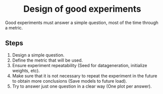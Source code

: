 # <center> Design of good experiments </center>

Good experiments must answer a simple question, most of the time through a metric.

## Steps 

1. Design a simple question.
2. Define the metric that will be used.
3. Ensure experiment repeatability (Seed for datageneration, initialize weights, etc).
4. Make sure that it is not necessary to repeat the experiment in the future to obtain more conclusions (Save models to future load).
5. Try to answer just one question in a clear way (One plot per answer).
